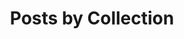 ---
layout: archive
title: "Posts by Collection"
permalink: /collection-archive/
author_profile: false
---